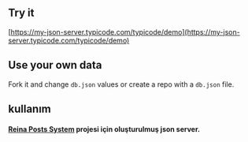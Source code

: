 ## Try it

[https://my-json-server.typicode.com/typicode/demo](https://my-json-server.typicode.com/typicode/demo)

## Use your own data

Fork it and change `db.json` values or create a repo with a `db.json` file.

## kullanım

<h4><a href="https://gitlab.com/ZisanKarsatar/reina-posts-system"> Reina Posts System</a> projesi için oluşturulmuş json server.</h4>
